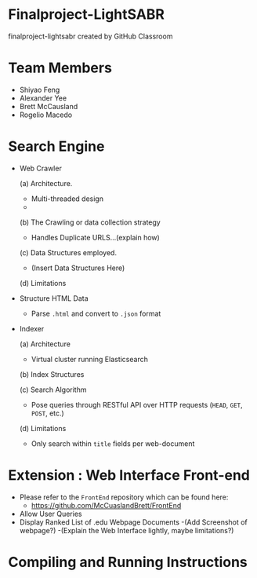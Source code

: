 # Finalproject-LightSABR
finalproject-lightsabr created by GitHub Classroom

# Team Members
- Shiyao Feng 
- Alexander Yee
- Brett McCausland
- Rogelio Macedo 

# Search Engine

- Web Crawler

    (a) Architecture.
    
    - Multi-threaded design
    - 
        
    (b) The Crawling or data collection strategy
    
    - Handles Duplicate URLS...(explain how)
        
    (c) Data Structures employed.
    
    - (Insert Data Structures Here)
    
    (d) Limitations
    
        
- Structure HTML Data
    - Parse `.html` and convert to `.json` format

- Indexer
    
    (a) Architecture
    - Virtual cluster running Elasticsearch
  
    (b) Index Structures
  
    (c) Search Algorithm
    - Pose queries through RESTful API over HTTP requests (`HEAD`, `GET`, `POST`, etc.)
    
    (d) Limitations
    - Only search within `title` fields per web-document

# Extension : Web Interface Front-end
  - Please refer to the `FrontEnd` repository which can be found here:
      - https://github.com/McCuaslandBrett/FrontEnd
  - Allow User Queries
  - Display Ranked List of .edu Webpage Documents
  -(Add Screenshot of webpage?)
  -(Explain the Web Interface lightly, maybe limitations?)
   
   
# Compiling and Running Instructions
